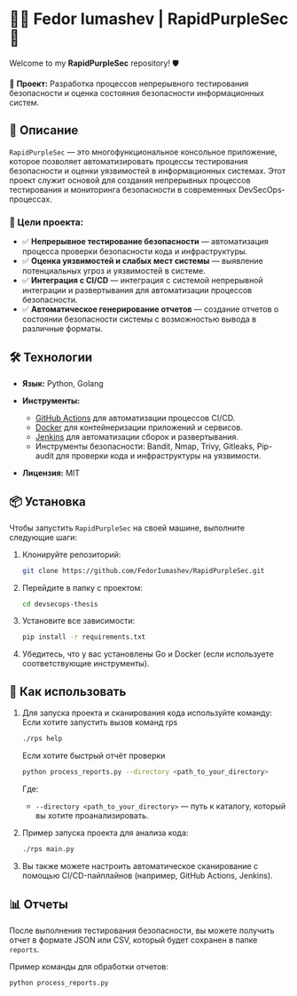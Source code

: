 # 👨‍💻 **Fedor Iumashev** | **RapidPurpleSec** 🚀

Welcome to my **RapidPurpleSec** repository! 🛡️

🔐 **Проект:** Разработка процессов непрерывного тестирования безопасности и оценка состояния безопасности информационных систем.

## 📜 Описание

`RapidPurpleSec` — это многофункциональное консольное приложение, которое позволяет автоматизировать процессы тестирования безопасности и оценки уязвимостей в информационных системах. Этот проект служит основой для создания непрерывных процессов тестирования и мониторинга безопасности в современных DevSecOps-процессах.

### 🎯 Цели проекта:
- ✅ **Непрерывное тестирование безопасности** — автоматизация процесса проверки безопасности кода и инфраструктуры.
- ✅ **Оценка уязвимостей и слабых мест системы** — выявление потенциальных угроз и уязвимостей в системе.
- ✅ **Интеграция с CI/CD** — интеграция с системой непрерывной интеграции и развертывания для автоматизации процессов безопасности.
- ✅ **Автоматическое генерирование отчетов** — создание отчетов о состоянии безопасности системы с возможностью вывода в различные форматы.

## 🛠️ Технологии

- **Язык:** Python, Golang
- **Инструменты:**
  - [GitHub Actions](https://github.com/features/actions) для автоматизации процессов CI/CD.
  - [Docker](https://www.docker.com/) для контейнеризации приложений и сервисов.
  - [Jenkins](https://www.jenkins.io/) для автоматизации сборок и развертывания.
  - Инструменты безопасности: Bandit, Nmap, Trivy, Gitleaks, Pip-audit для проверки кода и инфраструктуры на уязвимости.

- **Лицензия:** MIT

## 📦 Установка

Чтобы запустить `RapidPurpleSec` на своей машине, выполните следующие шаги:

1. Клонируйте репозиторий:

    ```bash
    git clone https://github.com/FedorIumashev/RapidPurpleSec.git
    ```

2. Перейдите в папку с проектом:

    ```bash
    cd devsecops-thesis
    ```

3. Установите все зависимости:

    ```bash
    pip install -r requirements.txt
    ```

4. Убедитесь, что у вас установлены Go и Docker (если используете соответствующие инструменты).

## 🚀 Как использовать

1. Для запуска проекта и сканирования кода используйте команду:
    Если хотите запустить вызов команд rps
    ```bash
    ./rps help 
    ```
    Если хотите быстрый отчёт проверки
    ```bash
    python process_reports.py --directory <path_to_your_directory>
    ```

    Где:
    - `--directory <path_to_your_directory>` — путь к каталогу, который вы хотите проанализировать.

2. Пример запуска проекта для анализа кода:

    ```bash
    ./rps main.py
    ```

3. Вы также можете настроить автоматическое сканирование с помощью CI/CD-пайплайнов (например, GitHub Actions, Jenkins).

## 📊 Отчеты

После выполнения тестирования безопасности, вы можете получить отчет в формате JSON или CSV, который будет сохранен в папке `reports`.

Пример команды для обработки отчетов:

```bash
python process_reports.py
